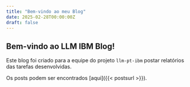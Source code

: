 ```yaml
---
title: "Bem-vindo ao meu Blog"
date: 2025-02-28T00:00:00Z
draft: false
---
```


## Bem-vindo ao LLM IBM Blog!

Este blog foi criado para a equipe do projeto `llm-pt-ibm` postar relatórios das tarefas desenvolvidas.

Os posts podem ser encontrados [aqui]({{< postsurl >}}).